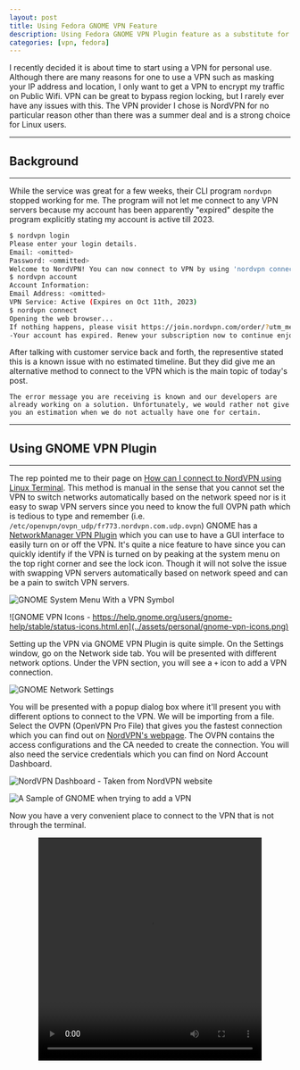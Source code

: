 ```yaml
---
layout: post
title: Using Fedora GNOME VPN Feature
description: Using Fedora GNOME VPN Plugin feature as a substitute for Nordvpn client 
categories: [vpn, fedora]
---
```


I recently decided it is about time to start using a VPN for personal use. Although there are many reasons for one to use a VPN such as 
masking your IP address and location, I only want to get a VPN to encrypt my traffic on Public Wifi. VPN can be great to bypass region locking, 
but I rarely ever have any issues with this. The VPN provider I chose is NordVPN for no particular reason other than there was a summer deal and 
is a strong choice for Linux users.

<style>
  video {
    display: block;
    width: 400px;
    height: 400px;
    margin: auto;
  }
  @media only screen and (max-width: 400px) {
    video {
      display: block;
      margin: auto;
      width: 350px;
      height: 350px;
    }
  }
</style>

---

## Background

---

While the service was great for a few weeks, their CLI program `nordvpn` stopped working for me. The program will not let me connect to any 
VPN servers because my account has been apparently "expired" despite the program explicitly stating my account is active till 2023. 
```bash
$ nordvpn login
Please enter your login details.
Email: <omitted>
Password: <ommitted>
Welcome to NordVPN! You can now connect to VPN by using 'nordvpn connect'.
$ nordvpn account
Account Information:
Email Address: <omitted>
VPN Service: Active (Expires on Oct 11th, 2023)
$ nordvpn connect
Opening the web browser...
If nothing happens, please visit https://join.nordvpn.com/order/?utm_medium=app&utm_source=linux
-Your account has expired. Renew your subscription now to continue enjoying the ultimate privacy and security with NordVPN.
```

After talking with customer service back and forth, the representive stated this is a known issue with no estimated timeline. But they did give me an alternative method to connect to the VPN which is the main 
topic of today's post.
```
The error message you are receiving is known and our developers are already working on a solution. Unfortunately, we would rather not give you an estimation when we do not actually have one for certain.
```

---

## Using GNOME VPN Plugin

---

The rep pointed me to their page on [How can I connect to NordVPN using Linux Terminal](https://support.nordvpn.com/Connectivity/Linux/1047409422/How-can-I-connect-to-NordVPN-using-Linux-Terminal.htm). 
This method is manual in the sense that you cannot set the VPN to switch networks automatically based on the network speed nor is it easy to swap VPN servers since you need to know the full OVPN path which is tedious to type and remember (i.e. `/etc/openvpn/ovpn_udp/fr773.nordvpn.com.udp.ovpn`)
GNOME has a [NetworkManager VPN Plugin](https://wiki.gnome.org/Projects/NetworkManager/VPN) 
which you can use to have a GUI interface to easily turn on or off the VPN. It's quite a nice feature to have since you can quickly identify if the VPN is turned on by peaking at the system menu on the top right corner 
and see the lock icon. Though it will not solve the issue with swapping VPN servers automatically based on network speed and can be a pain to switch VPN servers.

![GNOME System Menu With a VPN Symbol](../assets/personal/gnome-system-menu-vpn.png)

![GNOME VPN Icons - https://help.gnome.org/users/gnome-help/stable/status-icons.html.en](../assets/personal/gnome-vpn-icons.png)

Setting up the VPN via GNOME VPN Plugin is quite simple. On the Settings window, go on the Network side tab. You will be presented with different network options. Under the VPN section, you will see a `+` icon to add a VPN connection.

![GNOME Network Settings](../assets/personal/gnome-settings-network.png)

You will be presented with a popup dialog box where it'll present you with different options to connect to the VPN. We will be importing from a file. Select the OVPN (OpenVPN Pro File) that gives you the fastest connection which 
you can find out on [NordVPN's webpage](https://nordvpn.com/servers/tools/). The OVPN contains the access configurations and the CA needed to create the connection. You will also need the service credentials which you can 
find on Nord Account Dashboard.

![NordVPN Dashboard - Taken from NordVPN website](../assets/personal/nordvpn-dashboard.png)

![A Sample of GNOME when trying to add a VPN](../assets/personal/gnome-add-vpn-2.png)

Now you have a very convenient place to connect to the VPN that is not through the terminal.

<video autoplay loop>
<source src = "../assets/personal/gnome_vpn.webm" type="video/webm" alt = "a video showing you how to connect to VPN using GNOME VPN Plugin">
Your Browser does not support video
</video>

